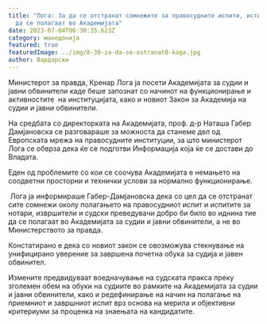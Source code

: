 ```yaml
---
title: "Лога: За да се отстранат сомнежите за правосудните испити, истите треба
  да се полагаат во Академијата"
date: 2023-07-04T06:30:35.623Z
category: македонија
featured: true
featuredImage: ../img/8-30-za-da-se-ostranat0-koga.jpg
author: Вардарски
---
```

<!--StartFragment-->

Министерот за правда, Кренар Лога ја посети Академијата за судии и јавни обвинители каде беше запознат со начинот на функционирање и активностите  на институцијата, како и новиот Закон за Академија на судии и јавни обвинители.

На средбата со директорката на Академијата, проф. д-р Наташа Габер Дамјановска се разговараше за можноста да станеме дел од Европската мрежа на правосудните институции, за што министерот Лога се обврза дека ќе се подготви Информација која ќе се достави до Владата.

Еден од проблемите со кои се соочува Академијата е немањето на соодветни просторни и технички услови за нормално функционирање.

 Лога ја информираше Габер-Дамјановска дека со цел да се отстранат сите сомнежи околу полагањето на правосудниот испит и испитите за нотари, извршители и судски преведувачи добро би било во иднина тие да се полагаат во Академијата за судии и јавни обвинители, а не во Министерството за правда.

Констатирано е дека со новиот закон се овозможува стекнување на унифицирано уверение за завршена почетна обука за судија и јавен обвинител.

Измените предвидуваат воедначување на судската пракса преку зголемен обем на обуки на судиите во рамките на Академијата за судии и јавни обвинители, како и редефинирање на начин на полагање на приемниот и завршниот испит врз основа на мерила и објективни критериуми за проценка на знаењата на кандидатите.

<!--EndFragment-->